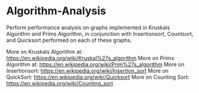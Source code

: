 # Algorithm-Analysis
Perform performance analysis on graphs implemented in Kruskals Algorithm and Prims Algorithm, in conjunction with Insertionsort,
Countsort, and Quicksort performed on each of these graphs.

More on Kruskals Algorithm at: https://en.wikipedia.org/wiki/Kruskal%27s_algorithm
More on Prims Algorithm at: https://en.wikipedia.org/wiki/Prim%27s_algorithm
More on Insertionsort: https://en.wikipedia.org/wiki/Insertion_sort
More on QuickSort: https://en.wikipedia.org/wiki/Quicksort
More on Counting Sort: https://en.wikipedia.org/wiki/Counting_sort
